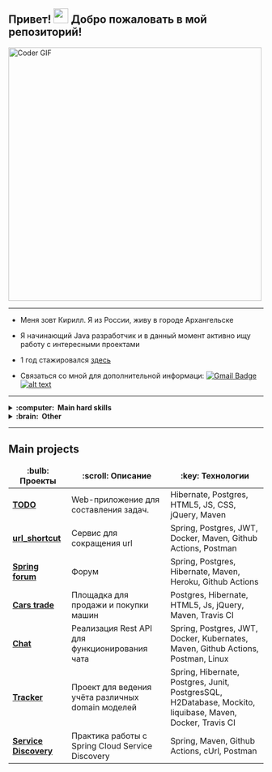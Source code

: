 ## Привет! <img src="https://github.com/TheDudeThatCode/TheDudeThatCode/blob/master/Assets/Hi.gif" width="29px"> Добро пожаловать в мой репозиторий! 

<img src="https://simplepassivecashflow.com/wp-content/uploads/2017/11/Work-Fun.gif" alt="Coder GIF" width="500">

---

-  Меня зовт Кирилл. Я из России, живу в городе Архангельске

-  Я начинающий Java разработчик и в данный момент активно ищу работу с интересными проектами

-  1 год стажировался [здесь](https://job4j.ru/)

-  Связаться со мной для дополнительной информаци: [![Gmail Badge](https://img.shields.io/badge/-karnaukhov.kirill23@gmail.com-c14438?style=flat-square&logo=Gmail&logoColor=white&link=mailto:karnaukhov.kirill23@gmail.com)](mailto:karnaukhov.kirill23@gmail.com)[![alt text](https://badges.aleen42.com/src/telegram.svg)](https://t.me/Tur_Boyama)
<!--   <img align="left" alt="Github" width="22px" src="https://cdn.jsdelivr.net/npm/simple-icons@v3/icons/github.svg" />
</a>
<a href="https://t.me/Tur_Boyama">
  <img align="left" alt="Telegram" width="22px" src="https://cdn.jsdelivr.net/npm/simple-icons@3.12.2/icons/telegram.svg" />
</a>
<a href="https://mail.google.com/">
  <img align="left" alt="Gmail" width="22px" src="https://cdn.jsdelivr.net/npm/simple-icons@3.12.2/icons/gmail.svg" />
</a> -->

---

<details>
  <summary><b>:computer: &nbsp;Main hard skills</b></summary>
  <br/>

![Java](https://img.shields.io/badge/JAVA-007396.svg?&style=flat&logo=java&logoColor=white)&nbsp;
![Spring](https://img.shields.io/badge/SPRING-6DB33F.svg?&style=flat&logo=spring&logoColor=white)&nbsp;
![Hibernate](https://img.shields.io/badge/HIBERNATE-121011.svg?&style=flat&logo=red-hat&logoColor=white)&nbsp;
![Git](https://img.shields.io/badge/GIT-%23F05033.svg?&style=flat&logo=git&logoColor=white)&nbsp;
![GitHub](https://img.shields.io/badge/GITHUB-%23121011.svg?&style=flat&logo=github&logoColor=white)&nbsp;
![Postgres](https://img.shields.io/badge/POSTGRES-%23316192.svg?&style=flat&logo=postgresql&logoColor=white)
![Maven](https://img.shields.io/badge/MAVEN-C71A36.svg?&style=flat&logo=apache-maven)&nbsp;
![REST API](https://img.shields.io/badge/REST-02569B.svg?&style=flat&logo=rest&logoColor=white)&nbsp;
![IntelliJ](https://img.shields.io/badge/INTELLIJ-000000.svg?&style=flat&logo=intellij-idea)&nbsp;
![MVC Architecture](https://img.shields.io/badge/MVC-888888.svg?&style=flat&logoColor=white)&nbsp;

</details>

<details>
  <summary><b>:brain: &nbsp;Other</b></summary>
  <br/>
  
![Kafka](https://img.shields.io/badge/APACHA%20KAFKA-231F20.svg?&style=flat&logo=apache-kafka&logoColor=white)&nbsp;
![GithubActions](https://img.shields.io/badge/GITHUB%20ACTIONS-2088FF.svg?&style=flat&logo=github-actions&logoColor=white)&nbsp;
![JQuery](https://img.shields.io/badge/JQUERY-0769AD.svg?&style=flat&logo=jquery&logoColor=white)&nbsp;
![JSP](https://img.shields.io/badge/JSP-323330.svg?&style=flat&logo=eclipse&logoColor=white)&nbsp;
![Kubernetes](https://img.shields.io/badge/KUBERNETES-326CE5.svg?&style=flat&logo=kubernetes&logoColor=white)&nbsp;
![Docker](https://img.shields.io/badge/DOCKER-2496ED.svg?&style=flat&logo=docker&logoColor=white)&nbsp;
![LINUX](https://img.shields.io/badge/LINUX-FCC624?style=flat-square&logo=linux&logoColor=black)
![JavaScript](https://img.shields.io/badge/JAVASCRIPT-323330.svg?&style=flat&logo=javascript&logoColor=%23F7DF1E)&nbsp;
![HTML5](https://img.shields.io/badge/HTML5-E34F26.svg?&style=flat&logo=html5&logoColor=white)&nbsp;
![CSS3](https://img.shields.io/badge/CSS3-%231572B6.svg?&style=flat&logo=css3&logoColor=white)&nbsp;
![Postman](https://img.shields.io/badge/Postman-black?style=flat-square&logo=postman)
  
</details>

---
## Main projects
<table>
  <thead align="center">
    <tr border: none;>
      <td><b>:bulb: Проекты</b></td>
      <td><b>:scroll: Описание</b></td>
      <td><b>:key: Технологии</b></td>
    </tr>
  </thead>
  <tbody>
    <tr>
      <td><a href="https://github.com/KarnaukhovKirill/todo"><b>TODO</b></a></td>
      <td>Web-приложение для составления задач.</td>
      <td>Hibernate, Postgres, HTML5, JS, CSS, jQuery, Maven</td>
    </tr>
    <tr>
      <td><a href="https://github.com/KarnaukhovKirill/job4j_url_shortcut"><b>url_shortcut</b></a></td>
      <td>Сервис для сокращения url</td>
      <td>Spring, Postgres, JWT, Docker, Maven, Github Actions, Postman</td>
    </tr>
    <tr>
      <td><a href="https://github.com/KarnaukhovKirill/job4j_forum"><b>Spring forum</b></a></td>
      <td>Форум</td>
      <td>Spring, Postgres, Hibernate, Maven, Heroku, Github Actions</td>
    </tr>
    <tr>
      <td><a href="https://github.com/KarnaukhovKirill/job4j_cars"><b>Cars trade</b></a></td>
      <td>Площадка для продажи и покупки машин</td>
      <td>Postgres, Hibernate, HTML5, Js, jQuery, Maven, Travis CI</td>
    </tr>
    <tr>
      <td><a href="https://github.com/KarnaukhovKirill/job4j_chat"><b>Chat</b></a></td>
      <td>Реализация Rest API для функционирования чата</td>
      <td>Spring, Postgres, JWT, Docker, Kubernates, Maven, Github Actions, Postman, Linux</td>
    </tr>
    <tr>
      <td><a href="https://github.com/KarnaukhovKirill/job4j_tracker"><b>Tracker</b></a></td>
      <td>Проект для ведения учёта различных domain моделей</td>
      <td>Spring, Hibernate, Postgres, Junit, PostgresSQL, H2Database, Mockito, liquibase, Maven, Docker, Travis CI</td>
    </tr>
    <tr>
      <td><a href="https://github.com/KarnaukhovKirill/discovery"><b>Service Discovery</b></a></td>
      <td>Практика работы с Spring Cloud Service Discovery</td>
      <td>Spring, Maven, Github Actions, cUrl, Postman</td>
    </tr>
  </tbody>
</table>
